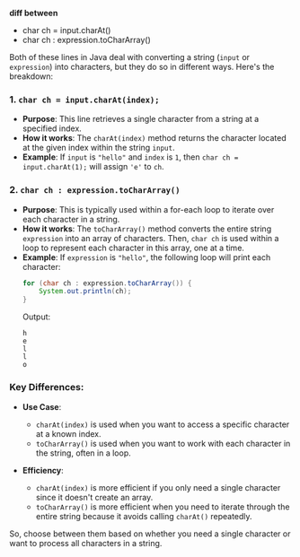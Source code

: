 **diff between**

- char ch = input.charAt()
- char ch : expression.toCharArray()


Both of these lines in Java deal with converting a string (`input` or `expression`) into characters, but they do so in different ways. Here's the breakdown:

### 1. `char ch = input.charAt(index);`
- **Purpose**: This line retrieves a single character from a string at a specified index.
- **How it works**: The `charAt(index)` method returns the character located at the given index within the string `input`.
- **Example**: If `input` is `"hello"` and `index` is `1`, then `char ch = input.charAt(1);` will assign `'e'` to `ch`.

### 2. `char ch : expression.toCharArray()`
- **Purpose**: This is typically used within a for-each loop to iterate over each character in a string.
- **How it works**: The `toCharArray()` method converts the entire string `expression` into an array of characters. Then, `char ch` is used within a loop to represent each character in this array, one at a time.
- **Example**: If `expression` is `"hello"`, the following loop will print each character:
  ```java
  for (char ch : expression.toCharArray()) {
      System.out.println(ch);
  }
  ```
  Output:
  ```
  h
  e
  l
  l
  o
  ```

### Key Differences:
- **Use Case**:
    - `charAt(index)` is used when you want to access a specific character at a known index.
    - `toCharArray()` is used when you want to work with each character in the string, often in a loop.

- **Efficiency**:
    - `charAt(index)` is more efficient if you only need a single character since it doesn't create an array.
    - `toCharArray()` is more efficient when you need to iterate through the entire string because it avoids calling `charAt()` repeatedly.

So, choose between them based on whether you need a single character or want to process all characters in a string.
